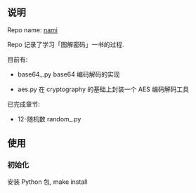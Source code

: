 ## 说明
Repo name: [nami](https://en.wikipedia.org/wiki/Nami_(One_Piece))

Repo 记录了学习「图解密码」一书的过程.

目前有:

  - base64_.py base64 编码解码的实现
  
  - aes.py 在 cryptography 的基础上封装一个 AES 编码解码工具

已完成章节:

  - 12-随机数 random_.py

## 使用

### 初始化

安装 Python 包, make install
